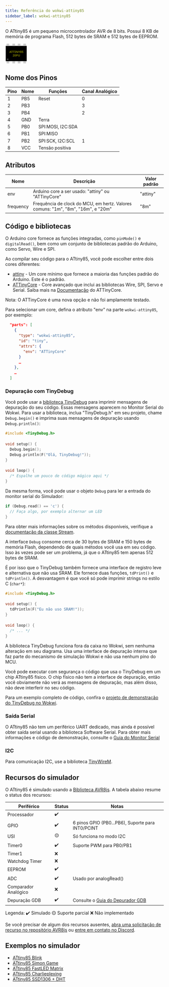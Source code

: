 ```yaml
---
title: Referência do wokwi-attiny85
sidebar_label: wokwi-attiny85
---
```


O ATtiny85 é um pequeno microcontrolador AVR de 8 bits. Possui 8 KB de memória de programa Flash, 512 bytes de SRAM e 512 bytes de EEPROM.

![ATtiny85](wokwi-attiny85.svg)

## Nome dos Pinos

| Pino | Nome | Funções           | Canal Analógico |
| ---- | ---- | ----------------- | --------------- |
| 1    | PB5  | Reset             | 0               |
| 2    | PB3  |                   | 3               |
| 3    | PB4  |                   | 2               |
| 4    | GND  | Terra             |                 |
| 5    | PB0  | SPI:MOSI, I2C:SDA |                 |
| 6    | PB1  | SPI:MISO          |                 |
| 7    | PB2  | SPI:SCK, I2C:SCL  | 1               |
| 8    | VCC  | Tensão positiva   |                 |

## Atributos

| Nome      | Descrição                                                                        | Valor padrão |
| --------- | -------------------------------------------------------------------------------- | ------------ |
| env       | Arduino core a ser usado: "attiny" ou "ATTinyCore"                               | "attiny"     |
| frequency | Frequência de clock do MCU, em hertz. Valores comuns: "1m", "8m", "16m", e "20m" | "8m"         |

## Código e bibliotecas

O Arduino core fornece as funções integradas, como `pinMode()` e `digitalRead()`, bem como um conjunto de bibliotecas padrão do Arduino, como Servo, Wire e SPI.

Ao compilar seu código para o ATtiny85, você pode escolher entre dois cores diferentes:

- [attiny](https://github.com/damellis/attiny) - Um core mínimo que fornece a maioria das funções padrão do Arduino. Este é o padrão.
- [ATTinyCore](https://github.com/SpenceKonde/ATTinyCore) - Core avançado que inclui as bibliotecas Wire, SPI, Servo e Serial. Saiba mais na [Documentação](https://github.com/SpenceKonde/ATTinyCore/blob/master/avr/extras/ATtiny_x5.md) do ATTinyCore.

Nota: O ATTinyCore é uma nova opção e não foi amplamente testado.

Para selecionar um core, defina o atributo "env" na parte `wokwi-attiny85`, por exemplo:

```json
  "parts": [
    {
      "type": "wokwi-attiny85",
      "id": "tiny",
      "attrs": {
        "env": "ATTinyCore"
      }
      …
    },
    …
  ]
```

### Depuração com TinyDebug

Você pode usar a [biblioteca TinyDebug](https://github.com/wokwi/TinyDebug) para imprimir mensagens de depuração do seu código. Essas mensagens aparecem no Monitor Serial do Wokwi. Para usar a biblioteca, inclua "TinyDebug.h" em seu projeto, chame `Debug.begin()` e imprima suas mensagens de depuração usando `Debug.println()`:

```cpp
#include <TinyDebug.h>

void setup() {
  Debug.begin();
  Debug.println(F("Olá, TinyDebug!"));
}

void loop() {
  /* Espalhe um pouco de código mágico aqui */
}
```

Da mesma forma, você pode usar o objeto `Debug` para ler a entrada do monitor serial do Simulador:

```cpp
if (Debug.read() == 'c') {
  // Faça algo, por exemplo alternar um LED
}
```

Para obter mais informações sobre os métodos disponíveis, verifique a [documentação da classe Stream](https://www.arduino.cc/reference/pt/language/functions/communication/stream/).

A interface `Debug` consome cerca de 30 bytes de SRAM e 150 bytes de memória Flash, dependendo de quais métodos você usa em seu código. Isso às vezes pode ser um problema, já que o ATtiny85 tem apenas 512 bytes de SRAM.

É por isso que o TinyDebug também fornece uma interface de registro leve e alternativa que não usa SRAM. Ele fornece duas funções, `tdPrint()` e `tdPrintln()`. A desvantagem é que você só pode imprimir strings no estilo C (`char*`):

```cpp
#include <TinyDebug.h>

void setup() {
  tdPrintln(F("Eu não uso SRAM!"));
}

void loop() {
  /* ... */
}
```

A biblioteca TinyDebug funciona fora da caixa no Wokwi, sem nenhuma alteração em seu diagrama. Usa uma
interface de depuração interna que faz parte do mecanismo de simulação Wokwi e não usa nenhum pino do MCU.

Você pode executar com segurança o código que usa o TinyDebug em um chip ATtiny85 físico. O chip físico não
tem a interface de depuração, então você obviamente não verá as mensagens de depuração, mas além disso,
não deve interferir no seu código.

Para um exemplo completo de código, confira o [projeto de demonstração do TinyDebug no Wokwi](https://wokwi.com/arduino/projects/300650387867697672).

### Saída Serial

O ATtiny85 não tem um periférico UART dedicado, mas ainda é possível obter saída serial usando a biblioteca Software Serial.
Para obter mais informações e código de demonstração, consulte o [Guia do Monitor Serial](../guides/serial-monitor#attiny85--softwareserial)

### I2C

Para comunicação I2C, use a biblioteca [TinyWireM](https://github.com/adafruit/TinyWireM).

## Recursos do simulador

O ATtiny85 é simulado usando a [Biblioteca AVR8js](https://github.com/wokwi/avr8js). A tabela abaixo resume o status dos recursos:

| Periférico           | Status | Notas                                                |
| -------------------- | ------ | ---------------------------------------------------- |
| Processador          | ✔️     |                                                      |
| GPIO                 | ✔️     | 6 pinos GPIO (PB0...PB6), Suporte para INT0/PCINT    |
| USI                  | 🟡     | Só funciona no modo I2C                              |
| Timer0               | ✔️     | Suporte PWM para PB0/PB1                             |
| Timer1               | ❌     |                                                      |
| Watchdog Timer       | ❌     |                                                      |
| EEPROM               | ✔️     |                                                      |
| ADC                  | ✔️     | Usado por analogRead()                               |
| Comparador Analógico | ❌     |                                                      |
| Depuração GDB        | ✔️     | Consulte o [Guia do Depurador GDB](../gdb-debugging) |

Legenda:
✔️ Simulado
🟡 Suporte parcial
❌ Não implementado

Se você precisar de algum dos recursos ausentes, [abra uma solicitação de recurso no repositório AVR8js](https://github.com/wokwi/avr8js/issues/new)
ou [entre em contato no Discord](https://wokwi.com/discord).

## Exemplos no simulador

- [ATtiny85 Blink](https://wokwi.com/arduino/projects/283019827166052872)
- [ATtiny85 Simon Game](https://wokwi.com/arduino/projects/285525640477671948)
- [ATtiny85 FastLED Matrix](https://wokwi.com/arduino/projects/283910810787381773)
- [ATtiny85 Charlieplexing](https://wokwi.com/arduino/projects/283912288194265608)
- [ATtiny85 SSD1306 + DHT](https://wokwi.com/arduino/projects/292900020514980360)
